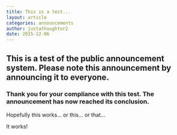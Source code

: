 ```yaml
---
title: This is a test...
layout: article
categories: announcements
author: justathoughtor2
date: 2015-12-06
---
```


## This is a test of the public announcement system. Please note this announcement by announcing it to everyone.

### Thank you for your compliance with this test. The announcement has now reached its conclusion.

Hopefully this works... or this... or that...

It works!
